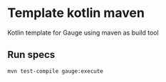 # Template kotlin maven
Kotlin template for Gauge using maven as build tool

## Run specs

```shell
mvn test-compile gauge:execute
```